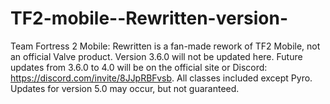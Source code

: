 # TF2-mobile--Rewritten-version-
Team Fortress 2 Mobile: Rewritten is a fan-made rework of TF2 Mobile, not an official Valve product. Version 3.6.0 will not be updated here. Future updates from 3.6.0 to 4.0 will be on the official site or Discord: https://discord.com/invite/8JJpRBFvsb. All classes included except Pyro. Updates for version 5.0 may occur, but not guaranteed.
